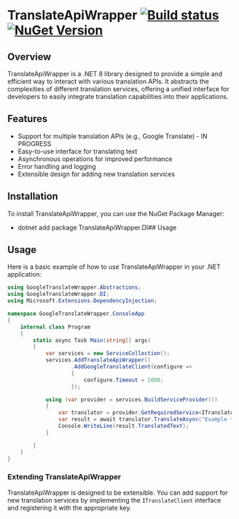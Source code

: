 # TranslateApiWrapper&nbsp;[![Build status](https://github.com/turnyanszki/TranslateApiWrapper/actions/workflows/build_test.yml/badge.svg?branch=master)](https://github.com/turnyanszki/TranslateApiWrapper/actions)&nbsp;[![NuGet Version](https://img.shields.io/nuget/v/TranslateApiWrapper.DI.svg?style=flat)](https://www.nuget.org/packages/TranslateApiWrapper.DI/)

## Overview
TranslateApiWrapper is a .NET 8 library designed to provide a simple and efficient way to interact with various translation APIs. It abstracts the complexities of different translation services, offering a unified interface for developers to easily integrate translation capabilities into their applications.

## Features
- Support for multiple translation APIs (e.g., Google Translate) - IN PROGRESS
- Easy-to-use interface for translating text
- Asynchronous operations for improved performance
- Error handling and logging
- Extensible design for adding new translation services

## Installation
To install TranslateApiWrapper, you can use the NuGet Package Manager:
- dotnet add package TranslateApiWrapper.DI## Usage

## Usage
Here is a basic example of how to use TranslateApiWrapper in your .NET application:

```csharp
using GoogleTranslateWrapper.Abstractions;
using GoogleTranslateWrapper.DI;
using Microsoft.Extensions.DependencyInjection;

namespace GoogleTranslateWrapper.ConsoleApp
{
    internal class Program
    {
        static async Task Main(string[] args)
        {
            var services = new ServiceCollection();
            services.AddTranslateApiWrapper()
                    .AddGoogleTranslateClient(configure =>
                    {
                        configure.Timeout = 2000;
                    });

            using (var provider = services.BuildServiceProvider())
            {
                var translator = provider.GetRequiredService<ITranslator>();
                var result = await translator.TranslateAsync("Example translatable text. Do you know any translatable text?", Language.English, Language.German, TranslateProviders.Google);
                Console.WriteLine(result.TranslatedText);
            }

        }
    }
}
```

### Extending TranslateApiWrapper
TranslateApiWrapper is designed to be extensible. You can add support for new translation services by implementing the `ITranslateClient` interface and registering it with the appropriate key.


